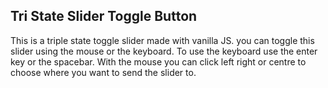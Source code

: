 ## Tri State Slider Toggle Button

This is a triple state toggle slider made with vanilla JS.
you can toggle this slider using the mouse or the keyboard.
To use the keyboard use the enter key or the spacebar.
With the mouse you can click left right or centre to choose where you want to send the slider to.
